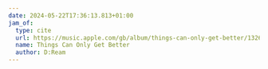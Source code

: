 ```yaml
---
date: 2024-05-22T17:36:13.813+01:00
jam_of:
  type: cite
  url: https://music.apple.com/gb/album/things-can-only-get-better/1326274693?i=1326275073
  name: Things Can Only Get Better
  author: D:Ream
---
```

